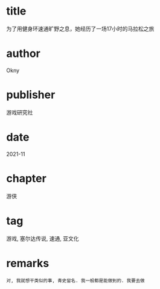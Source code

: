 # title
为了用健身环速通旷野之息，她经历了一场17小时的马拉松之旅

# author
Okny

# publisher
游戏研究社

# date
2021-11

# chapter
游侠

# tag
游戏, 塞尔达传说, 速通, 亚文化

# remarks
`对, 我就想干类似的事, 青史留名. 我一般都是能做到的. 我要去做`
